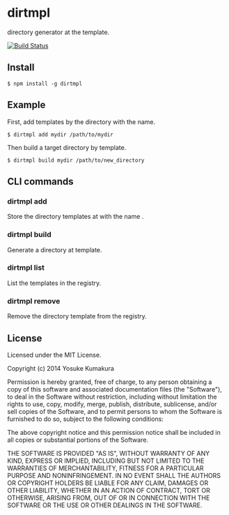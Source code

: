 dirtmpl
===========

directory generator at the template.

[![Build Status](https://travis-ci.org/kumatch/dirtmpl.png?branch=master)](https://travis-ci.org/kumatch/dirtmpl)


Install
--------

    $ npm install -g dirtmpl


Example
--------

First, add templates by the directory with the name.

```
$ dirtmpl add mydir /path/to/mydir
```

Then build a target directory by template.

```
$ dirtmpl build mydir /path/to/new_directory
```

CLI commands
-------

### dirtmpl add <name> <directory>

Store the directory templates at <directory> with the name <name>.

### dirtmpl build <name> <directory>

Generate a directory at <name> template.

### dirtmpl list

List the templates in the registry.

### dirtmpl remove <name>

Remove the directory template <name> from the registry.




License
--------

Licensed under the MIT License.

Copyright (c) 2014 Yosuke Kumakura

Permission is hereby granted, free of charge, to any person
obtaining a copy of this software and associated documentation
files (the "Software"), to deal in the Software without
restriction, including without limitation the rights to use,
copy, modify, merge, publish, distribute, sublicense, and/or sell
copies of the Software, and to permit persons to whom the
Software is furnished to do so, subject to the following
conditions:

The above copyright notice and this permission notice shall be
included in all copies or substantial portions of the Software.

THE SOFTWARE IS PROVIDED "AS IS", WITHOUT WARRANTY OF ANY KIND,
EXPRESS OR IMPLIED, INCLUDING BUT NOT LIMITED TO THE WARRANTIES
OF MERCHANTABILITY, FITNESS FOR A PARTICULAR PURPOSE AND
NONINFRINGEMENT. IN NO EVENT SHALL THE AUTHORS OR COPYRIGHT
HOLDERS BE LIABLE FOR ANY CLAIM, DAMAGES OR OTHER LIABILITY,
WHETHER IN AN ACTION OF CONTRACT, TORT OR OTHERWISE, ARISING
FROM, OUT OF OR IN CONNECTION WITH THE SOFTWARE OR THE USE OR
OTHER DEALINGS IN THE SOFTWARE.
